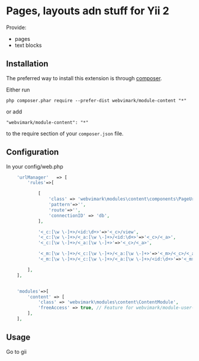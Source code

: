 Pages, layouts adn stuff for Yii 2
=====
Provide:
* pages
* text blocks

Installation
------------

The preferred way to install this extension is through [composer](http://getcomposer.org/download/).

Either run

```
php composer.phar require --prefer-dist webvimark/module-content "*"
```

or add

```
"webvimark/module-content": "*"
```

to the require section of your `composer.json` file.

Configuration
-------------

In your config/web.php

```php
	'urlManager'   => [
		'rules'=>[

			[
				'class' => 'webvimark\modules\content\components\PageUrlRule',
				'pattern'=>'',
				'route'=>'',
				'connectionID' => 'db',
			],

			'<_c:[\w \-]+>/<id:\d+>'=>'<_c>/view',
			'<_c:[\w \-]+>/<_a:[\w \-]+>/<id:\d+>'=>'<_c>/<_a>',
			'<_c:[\w \-]+>/<_a:[\w \-]+>'=>'<_c>/<_a>',

			'<_m:[\w \-]+>/<_c:[\w \-]+>/<_a:[\w \-]+>'=>'<_m>/<_c>/<_a>',
			'<_m:[\w \-]+>/<_c:[\w \-]+>/<_a:[\w \-]+>/<id:\d+>'=>'<_m>/<_c>/<_a>',

		],
	],


	'modules'=>[
		'content' => [
			'class' => 'webvimark\modules\content\ContentModule',
			'freeAccess' => true, // Feature for webvimark/module-user-management. Default is false
		],
	],

```

Usage
-----

Go to gii
